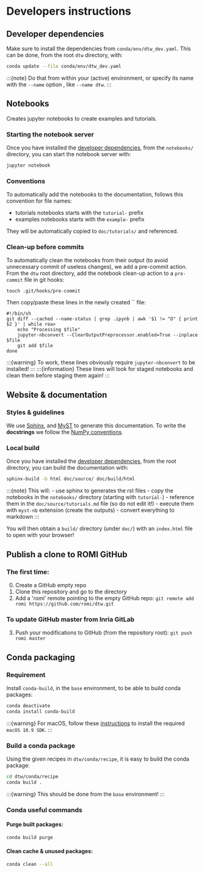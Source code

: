 # Developers instructions

## Developer dependencies
Make sure to install the dependencies from ``conda/env/dtw_dev.yaml``.
This can be done, from the root `dtw` directory, with:
```bash
conda update --file conda/env/dtw_dev.yaml
```

:::{note}
Do that from within your (active) environment, or specify its name with the `--name` option , like `--name dtw`. 
:::


## Notebooks
Creates jupyter notebooks to create examples and tutorials.

### Starting the notebook server
Once you have installed the [developer dependencies](#developer-dependencies), from the ``notebooks/`` directory, you can start the notebook server with:
```bash
jupyter notebook
```

### Conventions
To automatically add the notebooks to the documentation, follows this convention for file names:
  - tutorials notebooks starts with the `tutorial-` prefix
  - examples notebooks starts with the `example-` prefix

They will be automatically copied to `doc/tutorials/` and referenced.

### Clean-up before commits
To automatically clean the notebooks from their output (to avoid unnecessary commit of useless changes), we add a pre-commit action.
From the `dtw` root directory, add the notebook clean-up action to a `pre-commit` file in git hooks:
```shell
touch .git/hooks/pre-commit
```
Then copy/paste these lines in the newly created `` file:
```shell
#!/bin/sh
git diff --cached --name-status | grep .ipynb | awk '$1 != "D" { print $2 }' | while rea>
    echo "Processing $file"
    jupyter-nbconvert --ClearOutputPreprocessor.enabled=True --inplace $file
    git add $file
done
```
:::{warning}
To work, these lines obviously require `jupyter-nbconvert` to be installed!
:::
:::{information}
These lines will look for staged notebooks and clean them before staging them again!
:::


## Website & documentation

### Styles & guidelines
We use [Sphinx](https://www.sphinx-doc.org/en/master/index.html), and [MyST](https://myst-parser.readthedocs.io/en/latest/index.html) to generate this documentation. 
To write the **docstrings** we follow the [NumPy conventions](https://numpydoc.readthedocs.io/en/latest/format.html).

### Local build
Once you have installed the [developer dependencies](#developer-dependencies), from the root directory, you can 
build  the documentation with:
```bash
sphinx-build -b html doc/source/ doc/build/html
```

:::{note}
This will:
    - use sphinx to generates the rst files
    - copy the notebooks in the `notebooks/` directory (starting with `tutorial-`)
    - reference them in the `doc/source/tutorials.md` file (so do not edit it!)
    - execute them with `myst-nb` extension (create the outputs)
    - convert everything to markdown
:::

You will then obtain a `build/` directory (under `doc/`) with an `index.html` file to open with your browser!


## Publish a clone to ROMI GitHub

### The first time:
0. Create a GitHub empty repo
1. Clone this repository and go to the directory
2. Add a 'romi' remote pointing to the empty GitHub repo: `git remote add romi https://github.com/romi/dtw.git`

### To update GitHub master from Inria GitLab
3. Push your modifications to GitHub (from the repository root): `git push romi master`


## Conda packaging

### Requirement
Install `conda-build`, in the `base` environment, to be able to build conda packages:
```bash
conda deactivate
conda install conda-build
```

:::{warning}
For macOS, follow these [instructions](https://docs.conda.io/projects/conda-build/en/latest/resources/compiler-tools.html#macos-sdk) to install the required `macOS 10.9 SDK`.
:::

### Build a conda package
Using the given recipes in `dtw/conda/recipe`, it is easy to build the conda package:
```bash
cd dtw/conda/recipe
conda build .
```

:::{warning}
This should be done from the `base` environment!
:::

### Conda useful commands

#### Purge built packages:
```bash
conda build purge
```

#### Clean cache & unused packages:
```bash
conda clean --all
```

